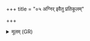+++
title = "०५ अग्निर् इवैतु प्रतिकूलम्"

+++
<details><summary>मूलम् (GR)</summary>

अग्निर् इवैतु प्रतिकूलम्  
अनुकूलम् इवोदकम् ।  
सुखे रथ इव वर्ततां  
कृत्या कृत्याकृतं कृता ॥
</details>